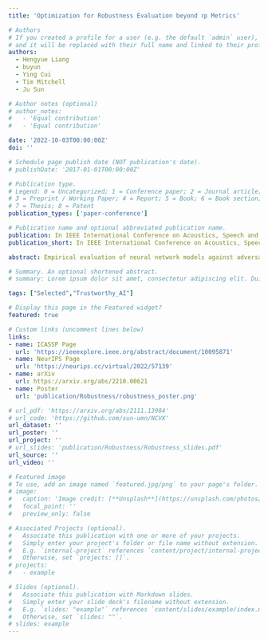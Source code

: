 ```yaml
---
title: 'Optimization for Robustness Evaluation beyond ℓp Metrics'

# Authors
# If you created a profile for a user (e.g. the default `admin` user), write the username (folder name) here
# and it will be replaced with their full name and linked to their profile.
authors:
  - Hengyue Liang
  - buyun
  - Ying Cui
  - Tim Mitchell
  - Ju Sun

# Author notes (optional)
# author_notes:
#   - 'Equal contribution'
#   - 'Equal contribution'

date: '2022-10-03T00:00:00Z'
doi: ''

# Schedule page publish date (NOT publication's date).
# publishDate: '2017-01-01T00:00:00Z'

# Publication type.
# Legend: 0 = Uncategorized; 1 = Conference paper; 2 = Journal article;
# 3 = Preprint / Working Paper; 4 = Report; 5 = Book; 6 = Book section;
# 7 = Thesis; 8 = Patent
publication_types: ['paper-conference']

# Publication name and optional abbreviated publication name.
publication: In IEEE International Conference on Acoustics, Speech and Signal Processing (ICASSP 2023) & Neural Information Processing Systems (NeurIPS) Workshop on Optimization for Machine Learning (OPT 2022)
publication_short: In IEEE International Conference on Acoustics, Speech and Signal Processing (ICASSP 2023) & Neural Information Processing Systems (NeurIPS) Workshop on Optimization for Machine Learning (OPT 2022)

abstract: Empirical evaluation of neural network models against adversarial perturbations entail solving nontrivial constrained optimization problems. Practical algorithms rely on numerical methods such as projected gradient and iterative linearization to find suboptimal points, leading to overestimation of the robust accuracy. To reliably solve these problems, we describe an algorithmic framework that blends a state-of-the-art constrained-optimization solver PyGRANSO, with a constraint-folding technique, called PWCF. PWCF can handle general attack models that are inaccessible to existing algorithms. Empirically, PWCF finds good-quality solutions with reasonable speed. Moreover, we explore the distinct patterns of the solutions found with various combinations of the loss, distance, and optimization algorithm, and discuss the implications of these patterns on robustness evaluation.  

# Summary. An optional shortened abstract.
# summary: Lorem ipsum dolor sit amet, consectetur adipiscing elit. Duis posuere tellus ac convallis placerat. Proin tincidunt magna sed ex sollicitudin condimentum.

tags: ["Selected","Trustworthy_AI"]

# Display this page in the Featured widget?
featured: true

# Custom links (uncomment lines below)
links:
- name: ICASSP Page
  url: 'https://ieeexplore.ieee.org/abstract/document/10095871'
- name: NeurIPS Page
  url: 'https://neurips.cc/virtual/2022/57139'
- name: arXiv
  url: https://arxiv.org/abs/2210.00621
- name: Poster
  url: 'publication/Robustness/robustness_poster.png'

# url_pdf: 'https://arxiv.org/abs/2111.13984'
# url_code: 'https://github.com/sun-umn/NCVX'
url_dataset: ''
url_poster: ''
url_project: ''
# url_slides: 'publication/Robustness/Robustness_slides.pdf'
url_source: ''
url_video: ''

# Featured image
# To use, add an image named `featured.jpg/png` to your page's folder.
# image:
#   caption: 'Image credit: [**Unsplash**](https://unsplash.com/photos/pLCdAaMFLTE)'
#   focal_point: ''
#   preview_only: false

# Associated Projects (optional).
#   Associate this publication with one or more of your projects.
#   Simply enter your project's folder or file name without extension.
#   E.g. `internal-project` references `content/project/internal-project/index.md`.
#   Otherwise, set `projects: []`.
# projects:
#   - example

# Slides (optional).
#   Associate this publication with Markdown slides.
#   Simply enter your slide deck's filename without extension.
#   E.g. `slides: "example"` references `content/slides/example/index.md`.
#   Otherwise, set `slides: ""`.
# slides: example
---
```


<!-- > [!NOTE]
> Click the _Cite_ button above to demo the feature to enable visitors to import publication metadata into their reference management software.

> [!NOTE]
> Create your slides in Markdown - click the _Slides_ button to check out the example.

Add the publication's **full text** or **supplementary notes** here. You can use rich formatting such as including [code, math, and images](https://docs.hugoblox.com/content/writing-markdown-latex/). -->

